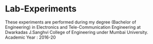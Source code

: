 # Lab-Experiments
These experiments are performed during my degree (Bachelor of Engineering) in Electronics and Tele-Communication Engineering at Dwarkadas J.Sanghvi College of Engineering under Mumbai University.
Academic Year : 2016-20
